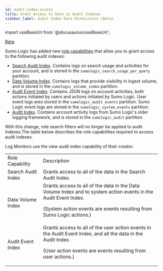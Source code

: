 ```yaml
---
id: audit-index-access
title: Grant Access to Data in Audit Indexes
sidebar_label: Audit Index Data Permissions (Beta)
---
```


import useBaseUrl from '@docusaurus/useBaseUrl';

<p> <a href="/docs/beta"><span className="beta">Beta</span></a> </p>

Sumo Logic has added new [role capabilities](/docs/manage/users-roles/roles/role-capabilities) that allow you to grant access to the following audit indexes:

* [Search Audit Index](/docs/manage/Security/Search-Audit-Index). Contains logs on search usage and activities for your account, and is stored in the `sumologic_search_usage_per_query` partition.
* [Data Volume Index](/docs/manage/ingestion-volume/data-volume-index). Contains logs that provide visibility in ingest volume, and is stored in the  `sumologic_volume_index` partition.
* [Audit Event Index](/docs/manage/Security/Audit-Event-Index). Contains JSON logs on account activities, both actions initiated by users and actions  initiated by Sumo Logic. User event logs ares stored in the `sumologic_audit_events` partition. Sumo Logic event logs are stored in the `sumologic_system_events` partition.
* [Audit Index](/docs/manage/Security/Audit-Index). Contains account activity logs from Sumo Logic's older logging framework, and is stored in the `sumologic_audit` partition.

With this change, role search filters will no longer be applied to audit indexes.The table below describes the role capabilities required to access audit indexes.

Log Monitors use the view audit index capability of their creator.

<table>
  <tr>
   <td>
    Role Capability
   </td>
   <td>
    Description
   </td>
  </tr>
  <tr>
   <td>
    Search Audit Index
   </td>
   <td>Grants access to all of the data in the Search Audit Index.
   </td>
  </tr>
  <tr>
   <td>Data Volume Index
   </td>
   <td>Grants access to all of the data in the Data Volume Index and to system action events in the Audit Event Index.
<p>(System action events are events resulting from Sumo Logic actions.)</p>
   </td>
  </tr>
  <tr>
   <td>Audit Event Index
   </td>
   <td>Grants access to all of the user action events in the Audit Event Index, and all the data in the Audit Index.
<p>(User action events are events resulting from user actions.)</p>
   </td>
  </tr>
</table>
